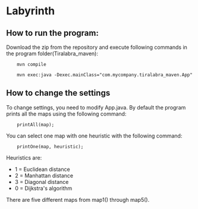 # Labyrinth

## How to run the program:

Download the zip from the repository and execute following commands in the program folder(Tiralabra_maven):

        mvn compile

        mvn exec:java -Dexec.mainClass="com.mycompany.tiralabra_maven.App"

## How to change the settings

To change settings, you need to modify App.java. By default the program prints all the maps using the following command:

        printAll(map);

You can select one map with one heuristic with the following command:

        printOne(map, heuristic);


Heuristics are:

 * 1 = Euclidean distance
 * 2 = Manhattan distance
 * 3 = Diagonal distance
 * 0 = Dijkstra's algorithm

There are five different maps from map1() through map5().

